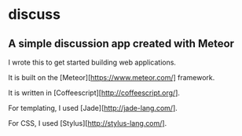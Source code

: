 discuss 
=======

A simple discussion app created with Meteor
-------------------------------------------

I wrote this to get started building web applications.

It is built on the [Meteor][https://www.meteor.com/] framework.

It is written in [Coffeescript][http://coffeescript.org/].

For templating, I used [Jade][http://jade-lang.com/].

For CSS, I used [Stylus][http://stylus-lang.com/].

